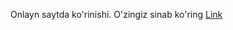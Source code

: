 Onlayn saytda ko'rinishi. O'zingiz sinab ko'ring [Link](https://react-46-funksional-sekundomer.netlify.app/)